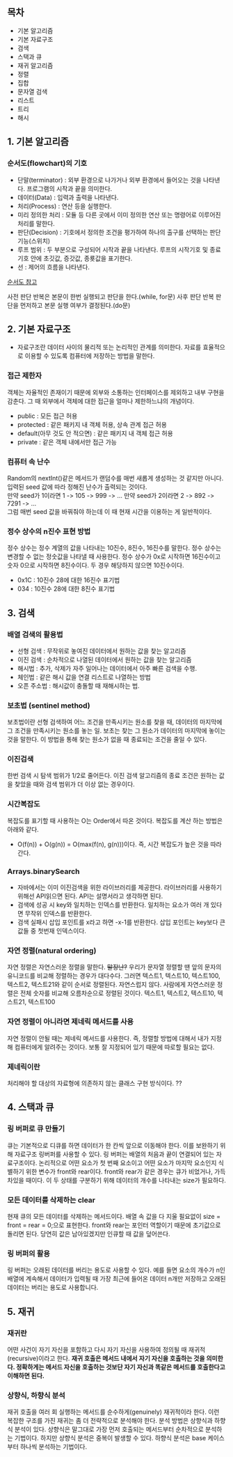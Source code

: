 ## 목차
- 기본 알고리즘
- 기본 자료구조
- 검색
- 스택과 큐
- 재귀 알고리즘
- 정렬
- 집합
- 문자열 검색
- 리스트
- 트리
- 해시

## 1. 기본 알고리즘
### 순서도(flowchart)의 기호
- 단말(terminator) : 외부 환경으로 나가거나 외부 환경에서 들어오는 것을 나타낸다. 프로그램의 시작과 끝을 의미한다.
- 데이터(Data) : 입력과 출력을 나타낸다.
- 처리(Process) : 연산 등을 실행한다.
- 미리 정의한 처리  : 모듈 등 다른 곳에서 이미 정의한 연산 또는 명령어로 이루어진 처리를 말한다.
- 판단(Decision) : 기호에서 정의한 조건을 평가하여 하나의 출구를 선택하는 판단 기능(스위치)
- 루프 범위 : 두 부분으로 구성되어 시작과 끝을 나타낸다. 루프의 시작기호 및 종료기호 안에 초깃값, 증갓값, 종룟값을 표기한다.
- 선 : 제어의 흐름을 나타낸다.

[순서도 참고](https://www.visual-paradigm.com/tutorials/flowchart-tutorial/)

사전 판단 반복은 본문이 한번 실행되고 판단을 한다.(while, for문) 사후 판단 반복 판단을 먼저하고 본문 실행 여부가 결정된다.(do문)

## 2. 기본 자료구조
- 자료구조란 데이터 사이의 물리적 또는 논리적인 관계를 의미한다. 자료를 효율적으로 이용할 수 있도록 컴퓨터에 저장하는 방법을 말한다.

### 접근 제한자
객체는 자율적인 존재이기 때문에 외부와 소통하는 인터페이스를 제외하고 내부 구현을 감춘다. 그 때 외부에서 객체에 대한 접근을 얼마나 제한하느냐의 개념이다.
- public : 모든 접근 허용
- protected : 같은 패키지 내 객체 허용, 상속 관계 접근 허용
- default(아무 것도 안 적으면) : 같은 패키지 내 객체 접근 허용
- private : 같은 객체 내에서만 접근 가능

### 컴퓨터 속 난수
Random의 nextInt()같은 메서드가 랜덤수를 매번 새롭게 생성하는 것 같지만 아니다. 입력된 seed 값에 따라 정해진 난수가 출력되는 것이다. <br>
만약 seed가 1이라면 1 -> 105 -> 999 -> ...
만약 seed가 2이라면 2 -> 892 -> 7291 -> ... <br>
그럼 매번 seed 값을 바꿔줘야 하는데 이 때 현재 시간을 이용하는 게 일반적이다.

### 정수 상수의 n진수 표현 방법
정수 상수는 정수 계열의 값을 나타내는 10진수, 8진수, 16진수를 말한다. 정수 상수는 변경할 수 없는 정숫값을 나타낼 때 사용한다. 정수 상수가 0x로 시작하면 16진수이고 숫자 0으로 시작하면 8진수이다. 두 경우 해당하지 않으면 10진수이다. 
- 0x1C : 10진수 28에 대한 16진수 표기법
- 034 : 10진수 28에 대한 8진수 표기법

## 3. 검색

### 배열 검색의 활용법
- 선형 검색 : 무작위로 놓여진 데이터에서 원하는 값을 찾는 알고리즘
- 이진 검색 : 순차적으로 나열된 데이터에서 원하는 값을 찾는 알고리즘
- 해시법 : 추가, 삭제가 자주 일어나는 데이터에서 아주 빠른 검색을 수행.
 - 체인법 : 같은 해시 값을 연결 리스트로 나열하는 방법
 - 오픈 주소법 : 해시값이 충돌할 때 재해시하는 법.  

### 보초법 (sentinel method)
보초법이란 선형 검색하여 어느 조건을 만족시키는 원소를 찾을 때, 데이터의 마지막에 그 조건을 만족시키는 원소를 놓는 일. 보초는 찾는 그 원소가 데이터의 마지막에 놓이는 것을 말한다. 이 방법을 통해 찾는 원소가 없을 때 종료되는 조건을 줄일 수 있다.

### 이진검색 
한번 검색 시 탐색 범위가 1/2로 줄어든다. 이진 검색 알고리즘의 종료 조건은 원하는 값을 찾았을 때와 검색 범위가 더 이상 없는 경우이다.  

### 시간복잡도
복잡도를 표기할 때 사용하는 O는 Order에서 따온 것이다. 복잡도를 계산 하는 방법은 아래와 같다. 
- O(f(n)) + O(g(n)) = O(max(f(n), g(n)))이다. 즉, 시간 복잡도가 높은 것을 따라간다. 

### Arrays.binarySearch 
- 자바에서는 이미 이진검색을 위한 라이브러리를 제공한다. 라이브러리를 사용하기 위해선 API읽으면 된다. API는 설명서라고 생각하면 된다. 
- 검색에 성공 시 key와 일치하는 인덱스를 반환한다. 일치하는 요소가 여러 개 있다면 무작위 인덱스를 반환한다. 
- 검색 실패시 삽입 포인트를 x라고 하면 -x-1를 반환한다. 삽입 포인트는 key보다 큰 값들 중 첫번재 인덱스이다. 

### 자연 정렬(natural ordering)
자연 정렬은 자연스러운 정렬을 말한다. ~~말장난?~~ 우리가 문자열 정렬할 땐 앞의 문자의 유니코드를 비교해 정렬하는 경우가 대다수다. 그러면 텍스트1, 텍스트10, 텍스트100, 텍스트2, 텍스트21와 같이 순서로 정렬된다. 자연스럽지 않다. 사람에게 자연스러운 정렬은 전체 숫자를 비교해 오름차순으로 정렬된 것이다. 텍스트1, 텍스트2, 텍스트10, 텍스트21, 텍스트100

### 자연 정렬이 아니라면 제네릭 메서드를 사용
자연 정렬이 안될 때는 제네릭 메서드를 사용한다. 즉, 정렬할 방법에 대해서 내가 지정해 컴퓨터에게 알려주는 것이다. 보통 잘 지정되어 있기 때문에 따로할 필요는 없다. 

### 제네릭이란
처리해야 할 대상의 자료형에 의존하지 않는 클래스 구현 방식이다. ?? 

## 4. 스택과 큐 
### 링 버퍼로 큐 만들기
큐는 기본적으로 디큐를 하면 데이터가 한 칸씩 앞으로 이동해야 한다. 이를 보완하기 위해 자료구조 링버퍼를 사용할 수 있다. 링 버퍼는 배열의 처음과 끝이 연결되어 있는 자료구조이다. 논리적으로 어떤 요소가 첫 번째 요소이고 어떤 요소가 마지막 요소인지 식별하기 위한 변수가 front와 rear이다. front와 rear가 같은 경우는 큐가 비었거나, 가득 차있을 때이다. 이 두 상태를 구분하기 위해 데이터의 개수를 나타내는 size가 필요하다. 

### 모든 데이터를 삭제하는 clear
현재 큐의 모든 데이터를 삭제하는 메서드이다. 배열 속 값을 다 지울 필요없이 size = front = rear = 0;으로 표현한다. front와 rear는 포인터 역할이기 때문에 초기값으로 돌리면 된다. 당연히 값은 남아있겠지만 인큐할 때 값을 덮어쓴다. 

### 링 버퍼의 활용 
링 버퍼는 오래된 데이터를 버리는 용도로 사용할 수 있다. 예를 들면 요소의 개수가 n인 배열에 계속해서 데이터가 입력될 때 가장 최근에 들어온 데이터 n개만 저장하고 오래된 데이터는 버리는 용도로 사용합니다.

## 5. 재귀 
### 재귀란
어떤 사건이 자기 자신을 포함하고 다시 자기 자신을 사용하여 정의될 때 재귀적(recursive)이라고 한다. **재귀 호출은 메서드 내에서 자기 자신을 호출하는 것을 의미한다. 정확하게는 메서드 자신을 호출하는 것보단 자기 자신과 똑같은 메서드를 호출한다고 이해하면 된다.**
### 상향식, 하향식 분석
재귀 호출을 여러 회 실행하는 메서드를 순수하게(genuinely) 재귀적이라 한다. 이런 복잡한 구조를 가진 재귀는 좀 더 전략적으로 분석해야 한다. 분석 방법은 상향식과 하향식 분석이 있다. 상향식은 말그대로 가장 먼저 호출되는 메서드부터 순차적으로 분석하는 기법이다. 하지만 상향식 분석은 중복이 발생할 수 있다. 하향식 분석은 base 케이스부터 하나씩 분석하는 기법이다.  